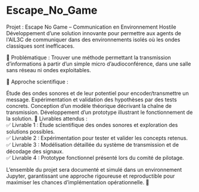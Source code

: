 # Escape_No_Game

Projet : Escape No Game – Communication en Environnement Hostile
Développement d’une solution innovante pour permettre aux agents de l'AIL3C de communiquer dans des environnements isolés où les ondes classiques sont inefficaces.

🔹 Problématique : Trouver une méthode permettant la transmission d’informations à partir d’un simple micro d’audioconférence, dans une salle sans réseau ni ondes exploitables.

🔹 Approche scientifique :

Étude des ondes sonores et de leur potentiel pour encoder/transmettre un message.
Expérimentation et validation des hypothèses par des tests concrets.
Conception d’un modèle théorique décrivant la chaîne de transmission.
Développement d’un prototype illustrant le fonctionnement de la solution.
📌 Livrables attendus :
<br>
✅ Livrable 1 : Étude scientifique des ondes sonores et exploration des solutions possibles.
<br>
✅ Livrable 2 : Expérimentation pour tester et valider les concepts retenus.
<br>
✅ Livrable 3 : Modélisation détaillée du système de transmission et de décodage des signaux.
<br>
✅ Livrable 4 : Prototype fonctionnel présenté lors du comité de pilotage.

L’ensemble du projet sera documenté et simulé dans un environnement Jupyter, garantissant une approche rigoureuse et reproductible pour maximiser les chances d’implémentation opérationnelle. 🚀
